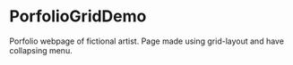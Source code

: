 # PorfolioGridDemo

Porfolio webpage of fictional artist. Page made using grid-layout and have collapsing menu.
